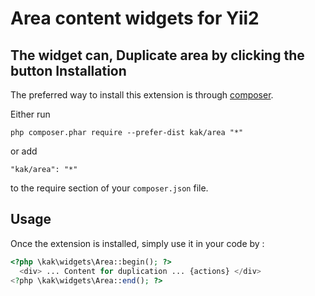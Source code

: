 Area content widgets for Yii2
================
The widget can, Duplicate area by clicking the button
Installation
------------

The preferred way to install this extension is through [composer](http://getcomposer.org/download/).

Either run

```
php composer.phar require --prefer-dist kak/area "*"
```

or add

```
"kak/area": "*"
```

to the require section of your `composer.json` file.

Usage
-----
Once the extension is installed, simply use it in your code by  :
```php
<?php \kak\widgets\Area::begin(); ?>
  <div> ... Content for duplication ... {actions} </div>
<?php \kak\widgets\Area::end(); ?>

```